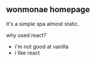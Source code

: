 ## wonmonae homepage

it's a simple spa
almost static.

why used react?

- i'm not good at vanilla
- i like react

